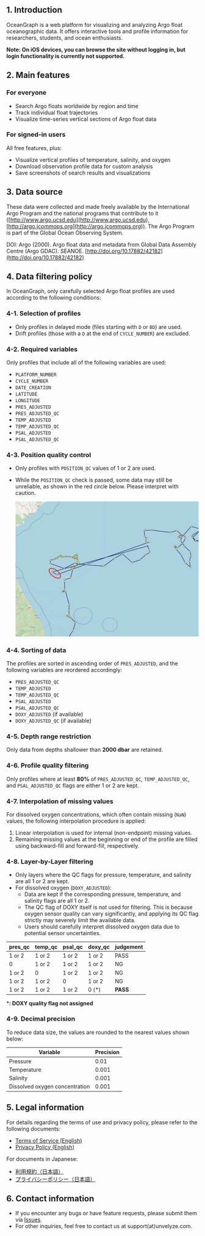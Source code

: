 ## 1. Introduction

OceanGraph is a web platform for visualizing and analyzing Argo float oceanographic data. It offers interactive tools and profile information for researchers, students, and ocean enthusiasts.

**Note: On iOS devices, you can browse the site without logging in, but login functionality is currently not supported.**

## 2. Main features

### For everyone

- Search Argo floats worldwide by region and time
- Track individual float trajectories
- Visualize time-series vertical sections of Argo float data

### For signed-in users

All free features, plus:

- Visualize vertical profiles of temperature, salinity, and oxygen
- Download observation profile data for custom analysis
- Save screenshots of search results and visualizations

## 3. Data source

These data were collected and made freely available by the International Argo Program and the national programs that contribute to it ([http://www.argo.ucsd.edu](http://www.argo.ucsd.edu), [http://argo.jcommops.org](http://argo.jcommops.org)).
The Argo Program is part of the Global Ocean Observing System.

DOI: Argo (2000). Argo float data and metadata from Global Data Assembly Centre (Argo GDAC). SEANOE. [http://doi.org/10.17882/42182](http://doi.org/10.17882/42182)

## 4. Data filtering policy

In OceanGraph, only carefully selected Argo float profiles are used according to the following conditions:

### 4-1. Selection of profiles

- Only profiles in delayed mode (files starting with `D` or `BD`) are used.
- Drift profiles (those with a `D` at the end of `CYCLE_NUMBER`) are excluded.

### 4-2. Required variables

Only profiles that include all of the following variables are used:

- `PLATFORM_NUMBER`
- `CYCLE_NUMBER`
- `DATE_CREATION`
- `LATITUDE`
- `LONGITUDE`
- `PRES_ADJUSTED`
- `PRES_ADJUSTED_QC`
- `TEMP_ADJUSTED`
- `TEMP_ADJUSTED_QC`
- `PSAL_ADJUSTED`
- `PSAL_ADJUSTED_QC`

### 4-3. Position quality control

- Only profiles with `POSITION_QC` values of 1 or 2 are used.
- While the `POSITION_QC` check is passed, some data may still be unreliable, as shown in the red circle below. Please interpret with caution.

    ![Position QC Check](./imgs/position_qc.png)

### 4-4. Sorting of data

The profiles are sorted in ascending order of `PRES_ADJUSTED`, and the following variables are reordered accordingly:

- `PRES_ADJUSTED_QC`
- `TEMP_ADJUSTED`
- `TEMP_ADJUSTED_QC`
- `PSAL_ADJUSTED`
- `PSAL_ADJUSTED_QC`
- `DOXY_ADJUSTED` (if available)
- `DOXY_ADJUSTED_QC` (if available)

### 4-5. Depth range restriction

Only data from depths shallower than **2000 dbar** are retained.

### 4-6. Profile quality filtering

Only profiles where at least **80%** of `PRES_ADJUSTED_QC`, `TEMP_ADJUSTED_QC`, and `PSAL_ADJUSTED_QC` flags are either 1 or 2 are kept.

### 4-7. Interpolation of missing values

For dissolved oxygen concentrations, which often contain missing (`NaN`) values, the following interpolation procedure is applied:

1. Linear interpolation is used for internal (non-endpoint) missing values.
2. Remaining missing values at the beginning or end of the profile are filled using backward-fill and forward-fill, respectively.

### 4-8. Layer-by-Layer filtering

- Only layers where the QC flags for pressure, temperature, and salinity are all 1 or 2 are kept.
- For dissolved oxygen (`DOXY_ADJUSTED`):
  - Data are kept if the corresponding pressure, temperature, and salinity flags are all 1 or 2.
  - The QC flag of DOXY itself is not used for filtering. This is because oxygen sensor quality can vary significantly, and applying its QC flag strictly may severely limit the available data.
  - Users should carefully interpret dissolved oxygen data due to potential sensor uncertainties.

| pres_qc | temp_qc | psal_qc | doxy_qc | judgement |
|---------|---------|---------|---------|-----------|
| 1 or 2  | 1 or 2  | 1 or 2  | 1 or 2  | PASS      |
| 0       | 1 or 2  | 1 or 2  | 1 or 2  | NG        |
| 1 or 2  | 0       | 1 or 2  | 1 or 2  | NG        |
| 1 or 2  | 1 or 2  | 0       | 1 or 2  | NG        |
| 1 or 2  | 1 or 2  | 1 or 2  | 0 (*)   | **PASS**  |

***: DOXY quality flag not assigned**

### 4-9. Decimal precision

To reduce data size, the values are rounded to the nearest values shown below:

| Variable                    | Precision |
|-----------------------------|-----------|
| Pressure                    | 0.01      |
| Temperature                 | 0.001     |
| Salinity                    | 0.001     |
| Dissolved oxygen concentration | 0.001  |

## 5. Legal information

For details regarding the terms of use and privacy policy, please refer to the following documents:

- [Terms of Service (English)](./docs/terms_of_use_en.md)
- [Privacy Policy (English)](./docs/privacy_policy_en.md)

For documents in Japanese:

- [利用規約（日本語）](./docs/terms_of_use_ja.md)
- [プライバシーポリシー（日本語）](./docs/privacy_policy_ja.md)

## 6. Contact information

- If you encounter any bugs or have feature requests, please submit them via [Issues](https://github.com/Unvelyze/oceangraph-guide/issues).
- For other inquiries, feel free to contact us at support(at)unvelyze.com.

